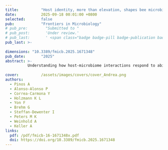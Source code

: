 ```yaml
---
title:          "Host identity, more than elevation, shapes bee microbiomes along a tropical elevation gradient"
date:           2025-09-18 00:01:00 +0800
selected:       false
pub:            "Frontiers in Microbiology"
# pub_pre:        "Submitted to "
# pub_post:       'Under review.'
# pub_last:       ' <span class="badge badge-pill badge-publication badge-success">Spotlight</span>'
pub_last: >- 
              
dimensions: "10.3389/fmicb.2025.1671348"
pub_date:       "2025"
abstract: >-
          Understanding how host-microbiome interactions respond to abiotic and biotic factors is key to elucidating the mechanisms influencing ecological communities under current climate change scenarios.
                                         
cover:          /assets/images/covers/cover_Andrea.png
authors:
  - Pinos A
  - Alonso-Alonso P
  - Correa-Carmona Y
  - Holzmann K L
  - Yon F
  - Brehm G
  - Steffan-Dewenter I
  - Peters M K
  - Weinhold A
  - Keller A
links:
  pdf: /pdf/fmicb-16-1671348x.pdf
  doi: https://doi.org/10.3389/fmicb.2025.1671348
---
```

